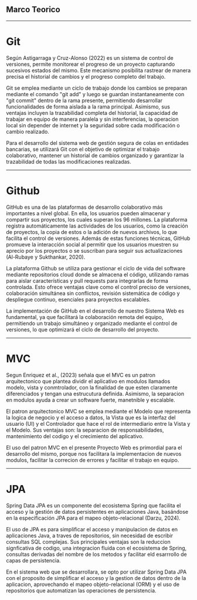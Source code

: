 ## Marco Teorico

---

# Git
Según Astigarraga y Cruz-Alonso (2022) es un sistema de control de versiones, permite monitorear el progreso de un proyecto capturando sucesivos estados del mismo. Este mecanismo posibilita rastrear de manera precisa el historial de cambios y el progreso completo del trabajo.

Git se emplea mediante un ciclo de trabajo donde los cambios se preparan mediante el comando "git add" y luego se guardan instantaneamente con "git commit" dentro de la rama presente, permitiendo desarrollar funcionalidades de forma aislada a la rama principal. Asimismo, sus ventajas incluyen la trazabilidad completa del historial, la capacidad de trabajar en equipo de manera paralela y sin interferencias, la operacion local sin depender de internet y la seguridad sobre cada modificación o cambio realizado.

Para el desarrollo del sistema web de gestión segura de colas en entidades bancarias, se utilizará Git con el objetivo de optimizar el trabajo colaborativo, mantener un historial de cambios organizado y garantizar la trazabilidad de todas las modificaciones realizadas.

---

# Github
GitHub es una de las plataformas de desarrollo colaborativo más importantes a nivel global. En ella, los usuarios pueden almacenar y compartir sus proyectos, los cuales superan los 96 millones. La plataforma registra automáticamente las actividades de los usuarios, como la creación de proyectos, la copia de estos o la adición de nuevos archivos, lo que facilita el control de versiones. Además de estas funciones técnicas, GitHub promueve la interacción social al permitir que los usuarios muestren su aprecio por los proyectos o se suscriban para seguir sus actualizaciones (Al-Rubaye y Sukthankar, 2020).

La plataforma Github se utiliza para gestionar el ciclo de vida del software mediante repositorios cloud donde se almacena el código, utilizando ramas para aislar características y pull requests para integrarlas de forma controlada. Esto ofrece ventajas clave como el control preciso de versiones, colaboración simultánea sin conflictos, revisión sistemática de código y despliegue continuo, esenciales para proyectos escalables.

La implementación de GitHub en el desarrollo de nuestro Sistema Web es fundamental, ya que facilitará la colaboración remota del equipo, permitiendo un trabajo simultáneo y organizado mediante el control de versiones, lo que optimizará el ciclo de desarrollo del proyecto.

---

# MVC
Segun Enriquez et al., (2023) señala que el MVC es un patron arquitectonico que plantea dividir el aplicativo en modulos llamados modelo, vista y conmtrolador, con la finalidad de que esten claramente diferenciados y tengan una estrucutura definida. Asimismo, la separacion en modulos ayuda a crear un software fuerte, manetnible y escalable.

El patron arquitectonico MVC se emplea mediante el Modelo que representa la logica de negocio y el acceso a datos, la Vista que es la interfaz del usuario (UI) y el Controlador que hace el rol de intermediario entre la Vista y el Modelo. Sus ventajas son: la separacion de responsabilidades, mantenimiento del codigo y el crecimiento del aplicativo.

El uso del patron MVC en el presente Proyecto Web es primordial para el desarrollo del mismo, porque nos facilitara la implementacion de nuevos modulos, facilitar la correcion de errores y facilitar el trabajo en equipo.

---

# JPA
Spring Data JPA es un componente del ecosistema Spring que facilita el acceso y la gestión de datos persistentes en aplicaciones Java, basándose en la especificación JPA para el mapeo objeto-relacional (Darzu, 2024).

El uso de JPA es para simplificar el acceso y manipulacion de datos en aplicaciones Java, a traves de repositorios, sin necesidad de escribir consultas SQL complejas. Sus principales ventajas son la reduccion signficativa de codigo, una integracion fluida con el ecosistema de Spring, consultas derivadas del nombre de los metodos y facilitar eld esarrrollo de capas de persistencia.

En el sistema web que se desarrollara, se opto por utilizar Spring Data JPA con el proposito de simplificar el acceso y la gestion de datos dentro de la aplicacion, aprovechando el mapeo objeto-relacional (ORM) y el uso de repositorios que automatizan las operaciones de persistencia.



